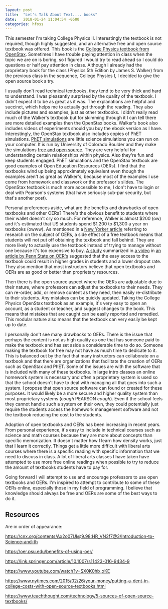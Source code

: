 ```yaml
---
layout: post
title:  "Let's Talk About Text.... books"
date:   2018-01-24 11:04:54 -0500
categories: hfoss
---
```

This semester I'm taking College Physics II. Interestingly the textbook is not required, though highly suggested, and an alternative free and open source textbook was offered. This book is the [College Physics textbook from OpenStax](https://cnx.org/contents/Ax2o07Ul@9.98:HR_VN3f7@3/Introduction-to-Science-and-th). Sometimes I have trouble paying attention in class when the topic we are on is boring, so I figured I would try to read ahead so I could do questions or half pay attention in class. Although I already had the proprietary book for the class (Physics 5th Edition by James S. Walker) from the previous class in the sequence, College Physics I, I decided to give the open source book a try. 

I usually don't read technical textbooks, they tend to be very thick and hard to understand. I was pleasantly surprised by the quality of the textbook. I didn't expect it to be as great as it was. The explanations are helpful and succinct, which helps me to actually get through the reading. They also include pictures and examples, just as other textbooks. I didn't really read much of the Walker's textbook but for skimming through it I can tell there are more detailed examples then the OpenStax books. Walker's book also includes videos of experiments should you buy the ebook version as I have. Interestingly, the OpenStax textbook also includes copies of PhET simulations. [PhET simulations](https://phet.colorado.edu/en/about) are little science simulations you can run on your computer. It is run by University of Colorado Boulder and they make the simulations [free and open source](https://phet.colorado.edu/en/about/source-code). They are very helpful for understanding certain relationships within physics. Also they're fun and keep students engaged. PhET simulations and the OpenStax textbook are good examples of Open Education Resources (OERs). I find that the textbooks wind up being approximately equivalent even though the examples aren't as great as Walker's, because most of the examples I use come from homework and classwork or the professor's slides. The OpenStax textbook is much more accessible to me, I don't have to login or deal with Pearson's systems (that have seriously sub-par security, but that's another post). 

Personal preferences aside, what are the benefits and drawbacks of open textbooks and other OERs? There's the obvious benefit to students where their wallet doesn't cry so much. For reference, Walker is almost $200 (ow) and it's estimated that US students spend $1,200 to $1,300 a year on textbooks (owww). As mentioned in a [New Yorker article](https://www.nytimes.com/2015/02/26/your-money/putting-a-dent-in-college-costs-with-open-source-textbooks.html) referring to research on the subject of OERs, a side effect of a free textbook means that students will not put off obtaining the textbook and fall behind. They are more likely to actually use the textbook instead of trying to manage without one because it's too expensive to buy. [A study](https://link.springer.com/article/10.1007/s11423-016-9434-9) summarized in [a video](https://www.youtube.com/watch?v=SX0K0hb_xKE) in [an article by Penn State on OER's](https://oer.psu.edu/benefits-of-using-oer/) suggested that the easy access to the textbook could result in higher grades in students and a lower dropout rate. They also mention that most instructors believe that open textbooks and OERs are as good or better than proprietary resources.

Then there is the open source aspect where the OERs are adjustable due to their nature, where professors can adjust the textbooks to their needs. They can re-order, add, or remove content as they need, then easily re-distribute to their students. Any mistakes can be quickly updated. Taking the College Physics OpenStax textbook as an example, it's very easy to open an account, as a student or teacher, and suggest changes to the book. This means that mistakes that are caught can be easily reported and remedied. This modular nature also means that the textbook can very easily be kept up to date.

I personally don't see many drawbacks to OERs. There is the issue that perhaps the content is not as high quality as one that has someone paid to make the textbook and has set aside a considerable time to do so. Someone making the textbook for free may not have as much time to dedicate to it. This is balanced out by the fact that many instructors can collaborate on a textbook and that there are organizations that facilitate the creation of OERs such as OpenStax and PhET. Some of the issues are with the software that is included with many of these textbooks. In large intro classes an online homework system is necessary and often a proprietary system is used so that the school doesn't have to deal with managing all that goes into such a system. I propose that open source software can found or created for these purposes. It would likely be a more secure and higher quality system than most proprietary systems (*cough* PEARSON *cough*). Even if the school feels they cannot handle such a system on their own, they could potentially just require the students access the homework management software and not the textbook reducing the cost to the students.

Adoption of open textbooks and OERs has been increasing in recent years. From personal experience, it's easy to include in technical courses such as science and math courses because they are more about concepts than specific memorization. It doesn't matter how I learn how density works, just that I learn it correctly. Things get a little more difficult with liberal arts courses where there is a specific reading with specific information that we need to discuss in class. A lot of liberal arts classes I have taken have attempted to use more free online readings when possible to try to reduce the amount of textbooks students have to pay for.

Going forward I will attempt to use and encourage professors to use open textbooks and OERs. I'm inspired to attempt to contribute to some of these OERs online, especially those in my field of programming. I believe that knowledge should always be free and OERs are some of the best ways to do it.

## Resources
Are in order of appearance:

https://cnx.org/contents/Ax2o07Ul@9.98:HR_VN3f7@3/Introduction-to-Science-and-th

https://oer.psu.edu/benefits-of-using-oer/

https://link.springer.com/article/10.1007/s11423-016-9434-9

https://www.youtube.com/watch?v=SX0K0hb_xKE

https://www.nytimes.com/2015/02/26/your-money/putting-a-dent-in-college-costs-with-open-source-textbooks.html

https://www.teachthought.com/technology/5-sources-of-open-source-textbooks/

